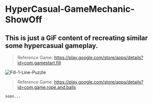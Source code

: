 # HyperCasual-GameMechanic-ShowOff
## This is just a GiF content of recreating similar some hypercasual gameplay.

> Reference Game: https://play.google.com/store/apps/details?id=com.gamestart.fill
>
![Fill-1-Line-Puzzle](https://user-images.githubusercontent.com/113447169/191811124-fba074e0-03cc-40aa-9ca7-1d8e3991d331.gif)


> Reference Game: https://play.google.com/store/apps/details?id=com.game.rope.and.balls

```
soon...
```
